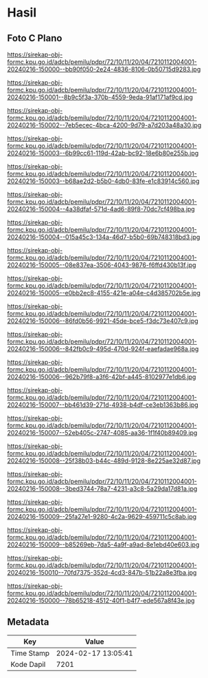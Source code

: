# Hasil

## Foto C Plano

https://sirekap-obj-formc.kpu.go.id/adcb/pemilu/pdpr/72/10/11/20/04/7210112004001-20240216-150000--bb90f050-2e24-4836-8106-0b50715d9283.jpg

https://sirekap-obj-formc.kpu.go.id/adcb/pemilu/pdpr/72/10/11/20/04/7210112004001-20240216-150001--8b9c5f3a-370b-4559-9eda-91af171af9cd.jpg

https://sirekap-obj-formc.kpu.go.id/adcb/pemilu/pdpr/72/10/11/20/04/7210112004001-20240216-150002--7eb5ecec-4bca-4200-9d79-a7d203a48a30.jpg

https://sirekap-obj-formc.kpu.go.id/adcb/pemilu/pdpr/72/10/11/20/04/7210112004001-20240216-150003--6b99cc61-119d-42ab-bc92-18e6b80e255b.jpg

https://sirekap-obj-formc.kpu.go.id/adcb/pemilu/pdpr/72/10/11/20/04/7210112004001-20240216-150003--b68ae2d2-b5b0-4db0-83fe-e1c83914c560.jpg

https://sirekap-obj-formc.kpu.go.id/adcb/pemilu/pdpr/72/10/11/20/04/7210112004001-20240216-150004--4a38dfaf-571d-4ad6-89f8-70dc7cf498ba.jpg

https://sirekap-obj-formc.kpu.go.id/adcb/pemilu/pdpr/72/10/11/20/04/7210112004001-20240216-150004--015a45c3-134a-46d7-b5b0-69b748318bd3.jpg

https://sirekap-obj-formc.kpu.go.id/adcb/pemilu/pdpr/72/10/11/20/04/7210112004001-20240216-150005--08e837ea-3506-4043-9876-f6ffd430b13f.jpg

https://sirekap-obj-formc.kpu.go.id/adcb/pemilu/pdpr/72/10/11/20/04/7210112004001-20240216-150005--e0bb2ec8-4155-421e-a04e-c4d385702b5e.jpg

https://sirekap-obj-formc.kpu.go.id/adcb/pemilu/pdpr/72/10/11/20/04/7210112004001-20240216-150006--86fd0b56-9921-45de-bce5-f3dc73e407c9.jpg

https://sirekap-obj-formc.kpu.go.id/adcb/pemilu/pdpr/72/10/11/20/04/7210112004001-20240216-150006--842fb0c9-495d-470d-924f-eaefadae968a.jpg

https://sirekap-obj-formc.kpu.go.id/adcb/pemilu/pdpr/72/10/11/20/04/7210112004001-20240216-150006--962b79f8-a3f6-42bf-a445-8102977e1db6.jpg

https://sirekap-obj-formc.kpu.go.id/adcb/pemilu/pdpr/72/10/11/20/04/7210112004001-20240216-150007--bb461d39-271d-4938-b4df-ce3eb1363b86.jpg

https://sirekap-obj-formc.kpu.go.id/adcb/pemilu/pdpr/72/10/11/20/04/7210112004001-20240216-150007--52eb405c-2747-4085-aa36-1f1f40b89409.jpg

https://sirekap-obj-formc.kpu.go.id/adcb/pemilu/pdpr/72/10/11/20/04/7210112004001-20240216-150008--25f38b03-b44c-489d-9128-8e225ae32d87.jpg

https://sirekap-obj-formc.kpu.go.id/adcb/pemilu/pdpr/72/10/11/20/04/7210112004001-20240216-150008--3bed3744-78a7-4231-a3c8-5a29da17d81a.jpg

https://sirekap-obj-formc.kpu.go.id/adcb/pemilu/pdpr/72/10/11/20/04/7210112004001-20240216-150009--25fa27e1-9280-4c2a-9629-459711c5c8ab.jpg

https://sirekap-obj-formc.kpu.go.id/adcb/pemilu/pdpr/72/10/11/20/04/7210112004001-20240216-150009--b85269eb-7da5-4a9f-a9ad-8e1ebd40e603.jpg

https://sirekap-obj-formc.kpu.go.id/adcb/pemilu/pdpr/72/10/11/20/04/7210112004001-20240216-150010--70fd7375-352d-4cd3-847b-51b22a8e3fba.jpg

https://sirekap-obj-formc.kpu.go.id/adcb/pemilu/pdpr/72/10/11/20/04/7210112004001-20240216-150000--78b65218-4512-40f1-b4f7-ede567a8f43e.jpg


## Metadata

| Key        | Value               |
| ---------- | ------------------- |
| Time Stamp | 2024-02-17 13:05:41 |
| Kode Dapil | 7201                |



